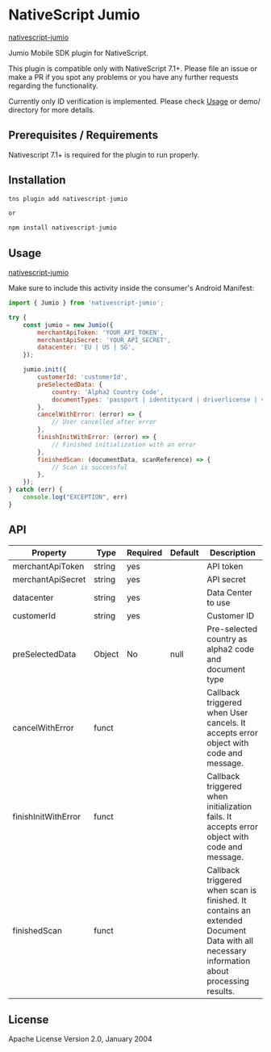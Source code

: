 # NativeScript Jumio

[nativescript-jumio](https://github.com/mattCCC/nativescript-jumio)

Jumio Mobile SDK plugin for NativeScript.

This plugin is compatible only with NativeScript 7.1+. Please file an issue or make a PR if you spot any problems or you have any further requests regarding the functionality.

Currently only ID verification is implemented. Please check [Usage](#usage) or demo/ directory for more details.

## Prerequisites / Requirements

Nativescript 7.1+ is required for the plugin to run properly.

## Installation

```javascript
tns plugin add nativescript-jumio

or

npm install nativescript-jumio
```

## Usage

[nativescript-jumio](https://www.npmjs.com/package/nativescript-jumio)

Make sure to include this activity inside the consumer's Android Manifest:

<activity
    android:theme="@style/Theme.Netverify"
    android:hardwareAccelerated="true"
    android:name="com.jumio.nv.NetverifyActivity"
    android:configChanges="orientation|screenSize|screenLayout|keyboardHidden" />

```javascript
import { Jumio } from 'nativescript-jumio';

try {
    const jumio = new Jumio({
        merchantApiToken: 'YOUR_API_TOKEN',
        merchantApiSecret: 'YOUR_API_SECRET',
        datacenter: 'EU | US | SG',
    });

    jumio.init({
        customerId: 'customerId',
        preSelectedData: {
            country: 'Alpha2 Country Code',
            documentTypes: 'passport | identitycard | driverlicense | visa',
        },
        cancelWithError: (error) => {
            // User cancelled after error
        },
        finishInitWithError: (error) => {
            // Finished initialization with an error
        },
        finishedScan: (documentData, scanReference) => {
            // Scan is successful
        },
    });
} catch (err) {
    console.log("EXCEPTION", err)
}

```
## API

| Property | Type | Required | Default | Description |
| --- | --- | --- | --- | --- |
| merchantApiToken | string | yes |  | API token |
| merchantApiSecret | string | yes |  | API secret |
| datacenter | string | yes | | Data Center to use
| customerId | string | yes | | Customer ID
| preSelectedData | Object | No | null | Pre-selected country as alpha2 code and document type
| cancelWithError | funct |  |  | Callback triggered when User cancels. It accepts error object with code and message. |
| finishInitWithError | funct |  |  | Callback triggered when initialization fails. It accepts error object with code and message. |
| finishedScan | funct |  |  | Callback triggered when scan is finished. It contains an extended Document Data with all necessary information about processing results. |

## License

Apache License Version 2.0, January 2004
